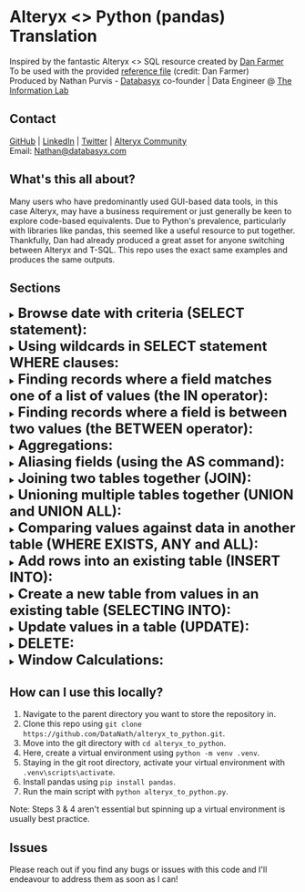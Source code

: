 <h1>Alteryx <> Python (pandas) Translation</h1>

Inspired by the fantastic Alteryx <> SQL resource created by [Dan Farmer](https://www.linkedin.com/in/danjfarmer/)  
To be used with the provided [reference file](https://github.com/DataNath/alteryx_to_python/blob/main/alteryx_to_python.py) (credit: Dan Farmer)  
Produced by Nathan Purvis - [Databasyx](https://www.databasyx.com/) co-founder | Data Engineer @ [The Information Lab](https://www.theinformationlab.co.uk/)

<h2>Contact</h2>

[GitHub](https://github.com/DataNath) | [LinkedIn](https://www.linkedin.com/in/nathan-purvis/) | [Twitter](https://x.com/DataNath) | [Alteryx Community](https://community.alteryx.com/t5/user/viewprofilepage/user-id/307299)  
Email: Nathan@databasyx.com

<h2>What's this all about?</h2>

Many users who have predominantly used GUI-based data tools, in this case Alteryx, may have a business requirement or just generally be keen to explore code-based equivalents. Due to Python's prevalence, particularly with libraries like pandas, this seemed like a useful resource to put together. Thankfully, Dan had already produced a great asset for anyone switching between Alteryx and T-SQL. This repo uses the exact same examples and produces the same outputs.

<h2>Sections</h2>

<details>
<summary><strong style="font-size: 24px;";>Browse date with criteria (SELECT statement):</strong></summary>  

>
![Examples 1-4](.docs/1_1.png)

```
# Browse all the data in the table

sales_data = "data/SalesData.csv"

df = pd.read_csv(sales_data)

print(df)

# Browse the [Order] and [Sales] fields in the table

df1 = df[["Order", "Sales"]]

print(df1)

# Browse the [Order] and [Sales] fields in the table, and sort by [Sales] descending

df2 = df[["Order", "Sales"]].sort_values(by="Sales", ascending=False)

print(df2)

# Browse the top 2 rows of the [Order] and [Customer] fields in the table, sorted by [Sales] descending

df3 = df.sort_values(by="Sales", ascending=False).head(2)[["Order", "Customer"]]

print(df3)
```

![Examples 5-9](.docs/1_2.png)

```
# Browse the unique [Item] values in the table

sales_data_1 = "data/SalesData1.csv"

df = pd.read_csv(sales_data_1)

df4 = df[["Item"]].drop_duplicates()

print(df4)

# Browse the unique combinations of [Item] and [Customer] values in the table

df5 = df[["Item", "Customer"]].drop_duplicates()

print(df5)

# Browse all fields in rows where [Order] = 3

df6 = df[df["Order"] == 3]

print(df6)

# Browse all fields in rows where [Item] = 'pencil' AND [Sales] > 50

df7 = df[(df["Item"] == "Pencil") & (df["Sales"] > 50)]

print(df7)

# Browse all fields in rows where [Item] = 'Apple' OR [Customer] = 'Alison Angler'

df8 = df[(df["Item"] == "Apple") | (df["Customer"] == "Alison Angler")]

print(df8)
```

</details>

<details>
<summary><strong style="font-size: 24px;";>Using wildcards in SELECT statement WHERE clauses:</strong></summary>

>
![Examples 10-11](.docs/2.png)

```
# Browse all rows where the [Customer] field contains 'Pu'

df9 = df[df["Customer"].str.contains("Pu")]

print(df9)

# Browse all rows where the [Item] field begins with 'App'

df10 = df[df["Item"].str.startswith("App")]

print(df10)
```

</details>

<details>
<summary><strong style="font-size: 24px;";>Finding records where a field matches one of a list of values (the IN operator):</strong></summary>

>
![Examples 12-14](.docs/3.png)

```
# Browse all rows where the [Item] field is 'Pencil', 'Apple' or 'Orange'

df11 = df[df["Item"].isin(["Pencil", "Apple", "Orange"])]

print(df11)

# Browse all rows where the [Item] field is not 'Pencil' or 'Apple'

df12 = df[~df["Item"].isin(["Pencil", "Apple"])]

print(df12)

# Browse all rows where the [Item] field matches any values in a given field in another table

stock_data = "data/StockData.csv"

df13 = pd.read_csv(stock_data).drop_duplicates()

df14 = pd.merge(
    left=df, right=df13, how="inner", left_on="Item", right_on="ItemName"
).drop(columns="ItemName")

print(df14)
```

</details>

<details>
<summary><strong style="font-size: 24px;";>Finding records where a field is between two values (the BETWEEN operator):</strong></summary>

>
![Examples 15-16](.docs/4.png)

```
# Browse all rows where the [Sales] field is >= 70 and <= 90

df15 = df[df["Sales"].between(70, 90, inclusive="both")]

print(df15)

# Browse all rows where the [Customer] field is alphabetically between 'Carson Cabbage' and 'Ronald Roadwork'

df16 = df[
    df["Customer"].between("Carson Cabbage", "Ronald Roadwork", inclusive="neither")
]

print(df16)
```

</details>

<details>
<summary><strong style="font-size: 24px;";>Aggregations:</strong></summary>

>
![Examples 17-22](.docs/5_1.png)

```
# Browse the minimum [Sales] value in the table

df = pd.read_csv(sales_data)

df17 = pd.DataFrame([{"Min_Sales": min(df["Sales"])}])

print(df17)

# Browse the minimum [Order] value and maximum [Customer] value in the table

df18 = pd.DataFrame(
    [{"Min_Order": min(df["Order"]), "Max_Customer": max(df["Customer"])}]
)

print(df18)

# Browse the count of rows in the table

df = pd.read_csv(sales_data_1)

df19 = pd.DataFrame([{"Count": len(df)}])

print(df19)

# Browse the count of unique [Item] values in the table

df20 = pd.DataFrame([{"CountDistinct_Item": len(df["Item"].unique())}])

print(df20)

# Browse the average and sum of the [Sales] values in the table

df21 = pd.DataFrame([{"Avg_Sales": df["Sales"].mean(), "Sum_Sales": df["Sales"].sum()}])

print(df21)
```

![Examples 23-27](.docs/5_2.png)

```
# Browse the sum of [Sales] values by [Customer]

df22 = df.groupby("Customer")["Sales"].sum().reset_index(name="TotalSales")

print(df22)

# Browse the count of rows for each [Customer], in descending order

df23 = (
    df.groupby("Customer")
    .size()
    .reset_index(name="Count")
    .sort_values(by="Count", ascending=False)
)

print(df23)

# Browse the count of rows for each [Customer] and [Item] combinations, in descending order

df24 = (
    df.groupby(["Customer", "Item"])
    .size()
    .reset_index(name="Count")
    .sort_values(by="Count", ascending=False)
)

print(df24)

# Browse the [Customers] that have at least 2 rows where [Sales] is less than 80

df25 = df[df["Sales"] < 80].groupby("Customer").size().reset_index(name="Count")
df25 = df25[df25["Count"] > 1]

print(df25)

# Browse the [Customers] and their total [Sales] where the [Customer] has only one row of data, which was less than 80. Sort by their total [Sales], descending

df26 = (
    df[df["Sales"] < 80]
    .groupby("Customer")
    .agg({"Order": "size", "Sales": "sum"})
    .rename(columns={"Order": "Count"})
)
df26 = df26[df26["Count"] == 1]

print(df26)
```

</details>

<details>
<summary><strong style="font-size: 24px;";>Aliasing fields (using the AS command):</strong></summary>

>
![Examples 28-31](.docs/6.png)

```
# Browse all 4 fields in the data, aliasing [Order] as 'OID' and [Item] as 'Product'

df = pd.read_csv(sales_data)

df27 = df.rename(columns={"Order": "OID", "Item": "Product"})

print(df27)

# Browse the minimum [Order] value in the table, aliasing as [SmallestOrder]

df28 = pd.DataFrame([{"SmallestOrder": min(df["Order"])}])

print(df28)

# Browse the [Order] value and [Sales] - 20 values in the table, aliasing [Sales] - 20 as [NewSales]

df29 = df
df29["NewSales"] = df29["Sales"] - 20
df29 = df29[["Order", "NewSales"]]

print(df29)

# Aliasing tables isn't too relevant/doesn't have a direct equivalent in pandas. You can, however, assign your dataframe to a new, shorter variable.
# E.g. SalesData = pd.read_csv(sales_data), then s = SalesData and just use 's' from then. I've been using 'df' in this document (fairly common to see).
```

</details>

<details>
<summary><strong style="font-size: 24px;";>Joining two tables together (JOIN):</strong></summary>

>
![Examples 32-34](.docs/7_1.png)

```
# Join two tables on a key where only the matching rows are returned (INNER JOIN)

df = pd.read_csv(sales_data_1)

stock_data_1 = "data/StockData1.csv"

df30 = pd.read_csv(stock_data_1)
df31 = pd.merge(left=df, right=df30, how="inner", left_on="Item", right_on="StockName")

print(df31)

# Join two tables on a key where matched rows, plus all unmatched rows from the SalesData table are returned (LEFT JOIN)

df32 = pd.merge(left=df, right=df30, how="left", left_on="Item", right_on="StockName")

print(df32)

# Join two tables on akey where matched rows, plus all unmatched rows from the StockData table are returned (RIGHT JOIN)

df33 = pd.merge(left=df, right=df30, how="right", left_on="Item", right_on="StockName")

print(df33)
```

![Examples 35-37](.docs/7_2.png)

```
# Join two tables on a key where matched rows, plus all unmatched rows from both tables are returned (FULL OUTER JOIN)

df34 = pd.merge(left=df, right=df30, how="outer", left_on="Item", right_on="StockName")

print(df34)

# Join two tables on multiple keys where only the matching rows are returned (INNER JOIN)

sales_data_2 = "data/SalesData2.csv"
stock_data_2 = "data/StockData2.csv"

df35 = pd.read_csv(sales_data_2)
df36 = pd.read_csv(stock_data_2)

df37 = pd.merge(
    left=df35,
    right=df36,
    how="inner",
    left_on=["Item", "Priority"],
    right_on=["StockName", "Priority"],
)

print(df37)

# Browse individual fields from two tables using aliases, joined on a key

df38 = pd.merge(left=df, right=df30, left_on="Item", right_on="StockName")[
    ["Order", "Item", "StockPrice"]
]

print(df38)
```

</details>

<details>
<summary><strong style="font-size: 24px;";>Unioning multiple tables together (UNION and UNION ALL):</strong></summary>

>
![Examples 38-40](.docs/8.png)

```
# Union the [Item] field from two tables

sales_data_3 = "data/SalesData3.csv"
sales_data_4 = "data/SalesData4.csv"

df39 = pd.read_csv(sales_data_3)
df40 = pd.read_csv(sales_data_4)

df41 = pd.concat([df39, df40])[["Item"]]

print(df41)

# Union the [Item] field from SalesData3 with the [Product] field in SalesData5, showing only unique values

sales_data_5 = "data/SalesData5.csv"

df42 = pd.read_csv(sales_data_5)

df43 = pd.concat([df39, df42])
df43["Item"] = df43["Item"].fillna(df43["Product"])
df43 = df43[["Item"]].drop_duplicates()

print(df43)

# Union a field in three tables with differing names

sales_data_6 = "data/SalesData6.csv"
sales_data_7 = "data/SalesData7.csv"

df44 = pd.read_csv(sales_data_6)
df45 = pd.read_csv(sales_data_7)

df46 = pd.concat([df39, df44, df45])
df46["Item"] = df46["Item"].fillna(df46["Product"])
df46 = df46[["Item"]]

print(df46)
```

</details>

<details>
<summary><strong style="font-size: 24px;";>Comparing values against data in another table (WHERE EXISTS, ANY and ALL):</strong></summary>

>
![Examples 41-43](.docs/9.png)

```
# Browse unique [Customer]s from the CustData table which have a [Sales] value of less than 80 in the Sales table (linked by a key field)

customer_data = "data/CustData.csv"
sales_data_8 = "data/SalesData8.csv"

df47 = pd.read_csv(customer_data)
df48 = pd.read_csv(sales_data_8)

df48 = df48[df48["Sales"] < 80]

df49 = pd.merge(
    left=df47, right=df48, how="inner", left_on="CustID", right_on="CustomerID"
)[["Customer"]].drop_duplicates()

print(df49)

# Browse [Customer]s from the CustData table which have an [Age] greater than ANY of the [Customer]s which have a [Salary] of more than 5000

customer_data_1 = "data/CustData1.csv"

df50 = pd.read_csv(customer_data_1)

min_age = min(df50.loc[df50["Salary"] > 5000, "Age"])

df51 = df50[df50["Age"] > min_age]

print(df51)

# Browse [Customer]s from the CustData table which have an [Age] greater than ALL of the [Customer]s which have a [Salary] of more than 5000

max_age = max(df50.loc[df50["Salary"] > 5000, "Age"])

df52 = df50[df50["Age"] > max_age]

print(df52)
```

</details>

<details>
<summary><strong style="font-size: 24px;";>Add rows into an existing table (INSERT INTO):</strong></summary>

>
![Examples 44-45](.docs/10_1.png)

```
# Create a row in the SalesData table and populate with specific values

df53 = pd.read_csv(sales_data)

new_data = pd.DataFrame(
    {"Order": [6], "Item": ["Orange"], "Customer": ["Xavier Xylophone"], "Sales": [10]}
)

df54 = pd.concat([df53, new_data])

print(df54)

# Create a new row in the SalesData table and populate only some rows with specific values

new_data_1 = pd.DataFrame({"Item": ["Orange"], "Sales": [10]})

df55 = pd.concat([df53, new_data_1])

print(df55)
```

![Examples 46-48](.docs/10_2.png)

```
# Populate the SalesData table with all rows from a second table

master_data = "data/MasterData.csv"
extra_data = "data/ExtraData.csv"

df56 = pd.read_csv(master_data)
df57 = pd.read_csv(extra_data)

df58 = pd.concat([df56, df57])

print(df58)

# Populate defined fields in the SalesData table with defined fields of all rows from a second table

extra_data_1 = "data/ExtraData1.csv"

df59 = pd.read_csv(extra_data_1)[["ID", "Sales"]]

df60 = pd.concat([df56, df59])
df60["Order"] = df60["Order"].fillna(df60["ID"])
df60 = df60.drop(columns="ID")

print(df60)

# Populate defined fields in the SalesData table with defined fields from the ExtraData table, where [Sales] > 50

df61 = df57.loc[df57["Sales"] > 50, ["Order", "Sales"]]

df62 = pd.concat([df56, df61])

print(df62)
```

</details>

<details>
<summary><strong style="font-size: 24px;";>Create a new table from values in an existing table (SELECTING INTO):</strong></summary>

>
![Examples 49-50](.docs/11.png)

```
# Copy into a new table all the rows in SalesData where [Order] > 3

df63 = df53[df53["Order"] > 3]

print(df63)

# Copy into a new table all the [Order] and [Customer] fields from rows in SalesData where [Order] > 3

df64 = df53.loc[df53["Order"] > 3, ["Order", "Customer"]]

print(df64)
```

</details>

<details>
<summary><strong style="font-size: 24px;";>Update values in a table (UPDATE):</strong></summary>

>
![Examples 51-54](.docs/12.png)

```
# Update the [Item] field in the SalesData table to a single value

df65 = df53.copy()
df65["Item"] = "Banana"

print(df65)

# Update the [Item] field in the SalesData table to 'Ruler' when [Item] = 'Pencil'

df66 = df53.copy()
df66["Item"] = df66["Item"].replace("Pencil", "Ruler")

print(df66)

# Update the [Item] field in the SalesData table to 'Shoes' and [Sales] to 81 when [Order] = 5

df67 = df53.copy()

df67.loc[df67["Order"] == 5, ["Item", "Sales"]] = ["Shoes", 81]

print(df67)

# Lookup [Order]s in the ReplaceData table and replace the [Customer], [Item] and [Sales] values in the SalesData table with the values found

sales_data_9 = "data/SalesData9.csv"
replace_data = "data/ReplaceTable.csv"

df68 = pd.read_csv(sales_data_9)
df69 = pd.read_csv(replace_data)

df70 = pd.merge(
    left=df68, right=df69, how="left", on="Order", suffixes=[None, "_Right"]
)
df70.loc[~df70["Item_Right"].isnull(), "Item"] = df70["Item_Right"]
df70.loc[~df70["Sales_Right"].isnull(), "Sales"] = df70["Sales_Right"]
df70.loc[~df70["Customer_Right"].isnull(), "Customer"] = df70["Customer_Right"]
df70 = df70.loc[:, ~df70.columns.str.contains("_Right")]

print(df70)
```

</details>

<details>
<summary><strong style="font-size: 24px;";>DELETE:</strong></summary>

>
![Examples 55-57](.docs/13.png)

```
# Delete all rows from the SalesData table where [Order] = 1

df71 = df53[df53["Order"] != 1]

print(df71)

# Delete all rows from the SalesData table where [Order] is less or equal to 3

df72 = df53[df53["Order"] <= 3]

print(df72)

# Delete all rows from the SalesData table

df73 = df53.loc[[], :]

print(df73)
```

</details>

<details>
<summary><strong style="font-size: 24px;";>Window Calculations:</strong></summary>

>
![Examples 58-60](.docs/14_1.png)

```
# Add a column with the average [Salary] for the employee's department

employee_data = "data/EmployeeData.csv"

df74 = pd.read_csv(employee_data)

df75 = df74.copy()

df75["DeptSalary"] = df75.groupby(by="Department")["Salary"].transform("mean")
df75 = df75[["Employee", "Department", "DeptSalary"]]

print(df75)

# Add a column with the rank of [Salary] ascending

df76 = df74.copy()

df76["Rank"] = df76["Salary"].rank(method="first")
df76 = df76[["Rank", "Employee", "Salary"]].sort_values(by="Salary")

print(df76)

# Add a column with the rank of [Salary] ascending, by [Department]

df77 = df74.copy()

df77["Rank"] = df77.groupby("Department")["Salary"].rank(method="first")
df77 = df77[["Rank", "Department", "Employee", "Salary"]].sort_values(
    by=["Department", "Salary"]
)

print(df77)
```

![Examples 61-63](.docs/14_2.png)

```
# Add a column of the sum of the [Sales] in the current previous 2 rows, ordered by [Year] ascending, restarting for each department

sales_data_10 = "data/SalesData10.csv"

df78 = pd.read_csv(sales_data_10)

df79 = df78.copy()

df79["CurrentAndLast2"] = (
    df79.sort_values(by=["Department", "Year"])
    .groupby("Department")["Sales"]
    .rolling(window=3, min_periods=1)
    .sum()
    .reset_index(level=0, drop=True)
)

print(df79)

# Add a column of the sum of the [Sales] from the previous 2 rows to the next row, ordered by [Year] ascending, restarting for each department

df80 = df78.copy()

df80["Last2ToNext1"] = (
    df80.sort_values(by=["Department", "Year"])
    .groupby("Department")["Sales"]
    .rolling(window=4, min_periods=1, center=True)
    .sum()
    .reset_index(level=0, drop=True)
)

print(df80)

# Find the maximum [Sales] value in each department up to the current row ordered by [Year] ascending

df81 = df78.copy()

df81["MaxToDate"] = (
    df81.sort_values(by=["Department", "Year"])
    .groupby("Department")["Sales"]
    .expanding()
    .max()
    .reset_index(level=0, drop=True)
)

print(df81)
```

</details>

<h2>How can I use this locally?</h2>

1. Navigate to the parent directory you want to store the repository in.
2. Clone this repo using `git clone https://github.com/DataNath/alteryx_to_python.git`.
3. Move into the git directory with `cd alteryx_to_python`.
4. Here, create a virtual environment using `python -m venv .venv`.
5. Staying in the git root directory, activate your virtual environment with `.venv\scripts\activate`.
6. Install pandas using `pip install pandas`.
7. Run the main script with `python alteryx_to_python.py`.

Note: Steps 3 & 4 aren't essential but spinning up a virtual environment is usually best practice.

<h2>Issues</h2>

Please reach out if you find any bugs or issues with this code and I'll endeavour to address them as soon as I can!
